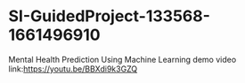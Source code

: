 # SI-GuidedProject-133568-1661496910
Mental Health Prediction Using Machine Learning
demo video link:https://youtu.be/BBXdi9k3GZQ
